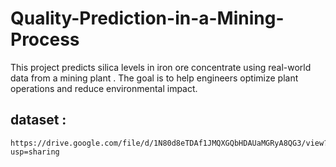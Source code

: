 # Quality-Prediction-in-a-Mining-Process
This project predicts silica levels in iron ore concentrate using real-world data from a mining plant . The goal is to help engineers optimize plant operations and reduce environmental impact.

## dataset : 
``` 
https://drive.google.com/file/d/1N80d8eTDAf1JMQXGQbHDAUaMGRyA8QG3/view?usp=sharing
